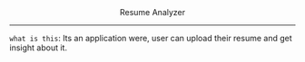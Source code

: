 <div align="center">
    Resume Analyzer
</div>

---
`what is this`: Its an application were, user can upload their resume and get insight about it.
